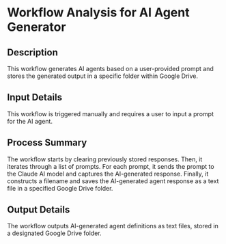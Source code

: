 # Workflow Analysis for AI Agent Generator

## Description
This workflow generates AI agents based on a user-provided prompt and stores the generated output in a specific folder within Google Drive.

## Input Details
This workflow is triggered manually and requires a user to input a prompt for the AI agent.

## Process Summary
The workflow starts by clearing previously stored responses. Then, it iterates through a list of prompts. For each prompt, it sends the prompt to the Claude AI model and captures the AI-generated response. Finally, it constructs a filename and saves the AI-generated agent response as a text file in a specified Google Drive folder.

## Output Details
The workflow outputs AI-generated agent definitions as text files, stored in a designated Google Drive folder.
